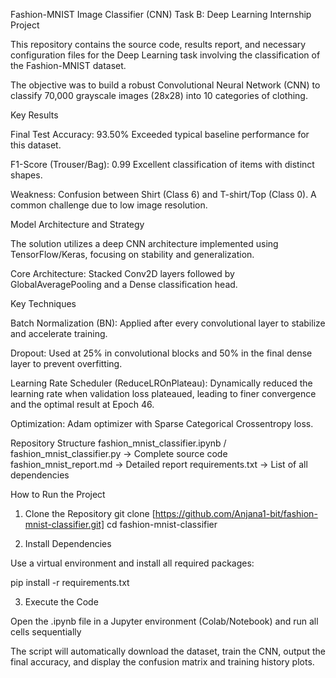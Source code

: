 Fashion-MNIST Image Classifier (CNN)
Task B: Deep Learning Internship Project

This repository contains the source code, results report, and necessary configuration files for the Deep Learning task involving the classification of the Fashion-MNIST dataset.

The objective was to build a robust Convolutional Neural Network (CNN) to classify 70,000 grayscale images (28x28) into 10 categories of clothing.

Key Results

Final Test Accuracy: 93.50%
Exceeded typical baseline performance for this dataset.

F1-Score (Trouser/Bag): 0.99
Excellent classification of items with distinct shapes.

Weakness: Confusion between Shirt (Class 6) and T-shirt/Top (Class 0).
A common challenge due to low image resolution.

Model Architecture and Strategy

The solution utilizes a deep CNN architecture implemented using TensorFlow/Keras, focusing on stability and generalization.

Core Architecture: Stacked Conv2D layers followed by GlobalAveragePooling and a Dense classification head.

Key Techniques

Batch Normalization (BN): Applied after every convolutional layer to stabilize and accelerate training.

Dropout: Used at 25% in convolutional blocks and 50% in the final dense layer to prevent overfitting.

Learning Rate Scheduler (ReduceLROnPlateau): Dynamically reduced the learning rate when validation loss plateaued, leading to finer convergence and the optimal result at Epoch 46.

Optimization: Adam optimizer with Sparse Categorical Crossentropy loss.

Repository Structure
fashion_mnist_classifier.ipynb / fashion_mnist_classifier.py   →  Complete source code
fashion_mnist_report.md                                         →  Detailed report 
requirements.txt                                                 →  List of all dependencies

How to Run the Project
1. Clone the Repository
git clone [https://github.com/Anjana1-bit/fashion-mnist-classifier.git]
cd fashion-mnist-classifier

2. Install Dependencies

Use a virtual environment and install all required packages:

pip install -r requirements.txt

3. Execute the Code

Open the .ipynb file in a Jupyter environment (Colab/Notebook) and run all cells sequentially

The script will automatically download the dataset, train the CNN, output the final accuracy,
and display the confusion matrix and training history plots.
